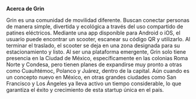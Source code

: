 __Acerca de Grin__

Grin es una comunidad de movilidad diferente. Buscan conectar personas de manera simple, divertida y ecológica a través del uso compartido de patines eléctricos. Mediante una app disponible para Android o iOS, el usuario puede encontrar un scooter, escanear su código QR y utilizarlo. Al terminar el traslado, el scooter se deja en una zona designada para su estacionamiento y listo. Al ser una plataforma emergente, Grin solo tiene presencia en la Ciudad de México, específicamente en las colonias Roma Norte y Condesa, pero tienen planes de expandirse muy pronto a otras como Cuauhtémoc, Polanco y Juárez, dentro de la capital. Aún cuando es un concepto nuevo en México, en otras grandes ciudades como San Francisco y Los Ángeles ya lleva activo un tiempo considerable, lo que garantiza el éxito y crecimiento de esta startup única en el país.
